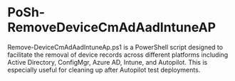 # PoSh-RemoveDeviceCmAdAadIntuneAP
Remove-DeviceCmAdAadIntuneAp.ps1 is a PowerShell script designed to facilitate the removal of device records across different platforms including Active Directory, ConfigMgr, Azure AD, Intune, and Autopilot. This is especially useful for cleaning up after Autopilot test deployments.

